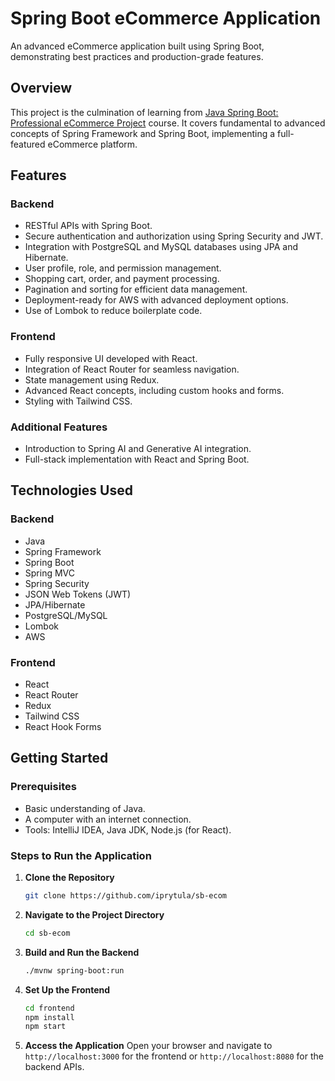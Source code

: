 # Spring Boot eCommerce Application

An advanced eCommerce application built using Spring Boot, demonstrating best practices and production-grade features.

## Overview

This project is the culmination of learning from [Java Spring Boot: Professional eCommerce Project](https://www.udemy.com/course/spring-boot-using-intellij-build-a-real-world-project/) course. It covers fundamental to advanced concepts of Spring Framework and Spring Boot, implementing a full-featured eCommerce platform.

## Features

### Backend
- RESTful APIs with Spring Boot.
- Secure authentication and authorization using Spring Security and JWT.
- Integration with PostgreSQL and MySQL databases using JPA and Hibernate.
- User profile, role, and permission management.
- Shopping cart, order, and payment processing.
- Pagination and sorting for efficient data management.
- Deployment-ready for AWS with advanced deployment options.
- Use of Lombok to reduce boilerplate code.

### Frontend
- Fully responsive UI developed with React.
- Integration of React Router for seamless navigation.
- State management using Redux.
- Advanced React concepts, including custom hooks and forms.
- Styling with Tailwind CSS.

### Additional Features
- Introduction to Spring AI and Generative AI integration.
- Full-stack implementation with React and Spring Boot.

## Technologies Used

### Backend
- Java
- Spring Framework
- Spring Boot
- Spring MVC
- Spring Security
- JSON Web Tokens (JWT)
- JPA/Hibernate
- PostgreSQL/MySQL
- Lombok
- AWS

### Frontend
- React
- React Router
- Redux
- Tailwind CSS
- React Hook Forms

## Getting Started

### Prerequisites
- Basic understanding of Java.
- A computer with an internet connection.
- Tools: IntelliJ IDEA, Java JDK, Node.js (for React).

### Steps to Run the Application

1. **Clone the Repository**
    ```bash
    git clone https://github.com/iprytula/sb-ecom
    ```

2. **Navigate to the Project Directory**
    ```bash
    cd sb-ecom
    ```

3. **Build and Run the Backend**
    ```bash
    ./mvnw spring-boot:run
    ```

4. **Set Up the Frontend**
    ```bash
    cd frontend
    npm install
    npm start
    ```

5. **Access the Application**
   Open your browser and navigate to `http://localhost:3000` for the frontend or `http://localhost:8080` for the backend APIs.